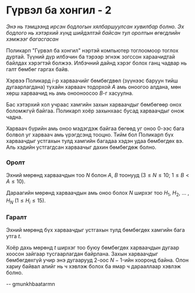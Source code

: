 Гүрвэл ба хонгил - 2
====================
*Энэ нь тэмцээнд ирсэн бодлогын хялбаршуулсан хувилбар болно. Эх бодлого нь
хэтэрхий хүнд шийдэлтэй байсан тул оролтын өгөгдлийн хэмжээг багасгасан*

Поликарп "Гүрвэл ба хонгил" нэртэй компьютер тоглоомоор тоглох дуртай. Түүний
дүр илбэчин ба тэрээр эгнэж зогссон хараачидтай байлдах хэрэгтэй болжээ.
Илбэчний дайнд хэрэг болох ганц чадвар нь галт бөмбөг гаргах байв.

Хэрвээ Поликард $i$-р харваачийг бөмбөгдвөл (зүүнээс баруун тийш дугаарлагдана)
тухайн харваач тодорхой $A$ амь оноогоо алдана, мөн хөрш харваачид нь амь
онооноосоо $B$-г хасуулна.

Бас хэтэрхий хол учраас хамгийн захын харваачдыг бөмбөгөөр онох боломжгүй
байгаа. Поликарп хоёр захынхаас бусад харваачдыг онож чадна.

Харваач бүрийн амь оноо мэдэгдэж байгаа бөгөөд уг оноо $0$-ээс бага болвол уг
харваач амь үрэгдсэнд тооцно. Тийм бол Поликарп бүх харваачдыг устгахын тулд
хамгийн багадаа хэдэн удаа бөмбөгдөх вэ. Аль хэдийн устгагдсан харваачыг дахин
бөмбөгдөж болно.


### Оролт
Эхний мөрөнд харваачдын тоо $N$ болон $A$, $B$ тоонууд ($3 ≤ N ≤ 10$; $1 ≤ B < A ≤ 10$).

Дараагийн мөрөнд харваачдын амь оноо болох $N$ ширхэг тоо $H_1$, $H_2$, ... , $H_N$
($1 ≤ H_i ≤ 15$).


### Гаралт
Эхний мөрөнд бүх харваачдыг устгахын тулд бөмбөгдөх хамгийн бага утга $t$.

Хоёр дахь мөрөнд $t$ ширхэг тоо буюу бөмбөгдөх харваачдын дугаар хоосон зайгаар
тусгаарлагдан байрлана. Захын харваачдыг бөмбөгдөхгүй учир энэ дугаарууд $2$-оос
$N-1$-ийн хооронд байна. Олон хариу байвал алийг нь ч хэвлэж болох ба ямар ч
дарааллаар хэвлэж болно.

-- gmunkhbaatarmn
